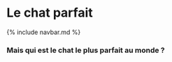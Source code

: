 # Le chat parfait

{% include navbar.md %}
<br>

### Mais qui est le chat le plus parfait au monde ?
